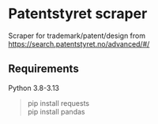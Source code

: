 # Patentstyret scraper
Scraper for trademark/patent/design from https://search.patentstyret.no/advanced/#/


## Requirements
Python 3.8-3.13

> pip install requests
\
> pip install pandas